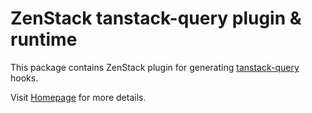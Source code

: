 # ZenStack tanstack-query plugin & runtime

This package contains ZenStack plugin for generating [tanstack-query](https://tanstack.com/query/latest) hooks.

Visit [Homepage](https://zenstack.dev) for more details.
